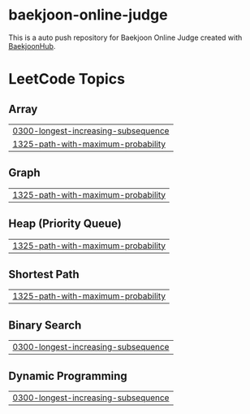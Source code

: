 # baekjoon-online-judge
This is a auto push repository for Baekjoon Online Judge created with [BaekjoonHub](https://github.com/BaekjoonHub/BaekjoonHub).

<!---LeetCode Topics Start-->
# LeetCode Topics
## Array
|  |
| ------- |
| [0300-longest-increasing-subsequence](https://github.com/ming-taro/baekjoon-online-judge/tree/master/0300-longest-increasing-subsequence) |
| [1325-path-with-maximum-probability](https://github.com/ming-taro/baekjoon-online-judge/tree/master/1325-path-with-maximum-probability) |
## Graph
|  |
| ------- |
| [1325-path-with-maximum-probability](https://github.com/ming-taro/baekjoon-online-judge/tree/master/1325-path-with-maximum-probability) |
## Heap (Priority Queue)
|  |
| ------- |
| [1325-path-with-maximum-probability](https://github.com/ming-taro/baekjoon-online-judge/tree/master/1325-path-with-maximum-probability) |
## Shortest Path
|  |
| ------- |
| [1325-path-with-maximum-probability](https://github.com/ming-taro/baekjoon-online-judge/tree/master/1325-path-with-maximum-probability) |
## Binary Search
|  |
| ------- |
| [0300-longest-increasing-subsequence](https://github.com/ming-taro/baekjoon-online-judge/tree/master/0300-longest-increasing-subsequence) |
## Dynamic Programming
|  |
| ------- |
| [0300-longest-increasing-subsequence](https://github.com/ming-taro/baekjoon-online-judge/tree/master/0300-longest-increasing-subsequence) |
<!---LeetCode Topics End-->